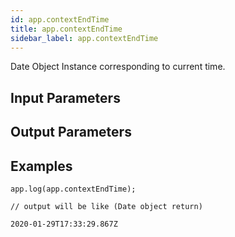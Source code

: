 ```yaml
---
id: app.contextEndTime
title: app.contextEndTime
sidebar_label: app.contextEndTime
---
```


Date Object Instance corresponding to current time.

## Input Parameters

## Output Parameters

## Examples

```
app.log(app.contextEndTime);

// output will be like (Date object return)

2020-01-29T17:33:29.867Z
```